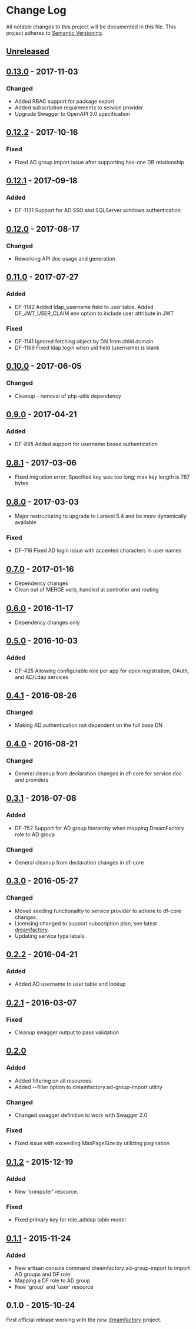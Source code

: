 # Change Log
All notable changes to this project will be documented in this file.
This project adheres to [Semantic Versioning](http://semver.org/).

## [Unreleased]

## [0.13.0] - 2017-11-03
### Changed
- Added RBAC support for package export
- Added subscription requirements to service provider
- Upgrade Swagger to OpenAPI 3.0 specification

## [0.12.2] - 2017-10-16
### Fixed
- Fixed AD group import issue after supporting has-one DB relationship

## [0.12.1] - 2017-09-18
### Added
- DF-1131 Support for AD SSO and SQLServer windows authentication

## [0.12.0] - 2017-08-17
### Changed
- Reworking API doc usage and generation

## [0.11.0] - 2017-07-27
### Added
- DF-1142 Added ldap_username field to user table. Added DF_JWT_USER_CLAIM env option to include user attribute in JWT
### Fixed
- DF-1141 Ignored fetching object by DN from child domain
- DF-1169 Fixed ldap login when uid field (username) is blank

## [0.10.0] - 2017-06-05
### Changed
- Cleanup - removal of php-utils dependency

## [0.9.0] - 2017-04-21
### Added
- DF-895 Added support for username based authentication

## [0.8.1] - 2017-03-06
- Fixed migration error: Specified key was too long; max key length is 767 bytes

## [0.8.0] - 2017-03-03
- Major restructuring to upgrade to Laravel 5.4 and be more dynamically available

### Fixed
- DF-716 Fixed AD login issue with accented characters in user names

## [0.7.0] - 2017-01-16
- Dependency changes
- Clean out of MERGE verb, handled at controller and routing

## [0.6.0] - 2016-11-17
- Dependency changes only

## [0.5.0] - 2016-10-03
### Added
- DF-425 Allowing configurable role per app for open registration, OAuth, and AD/Ldap services

## [0.4.1] - 2016-08-26
### Changed
- Making AD authentication not dependent on the full base DN

## [0.4.0] - 2016-08-21
### Changed
- General cleanup from declaration changes in df-core for service doc and providers

## [0.3.1] - 2016-07-08
### Added
- DF-752 Support for AD group hierarchy when mapping DreamFactory role to AD group

### Changed
- General cleanup from declaration changes in df-core

## [0.3.0] - 2016-05-27
### Changed
- Moved seeding functionality to service provider to adhere to df-core changes.
- Licensing changed to support subscription plan, see latest [dreamfactory](https://github.com/dreamfactorysoftware/dreamfactory).
- Updating service type labels.

## [0.2.2] - 2016-04-21
### Added
- Added AD username to user table and lookup

## [0.2.1] - 2016-03-07
### Fixed
- Cleanup swagger output to pass validation

## [0.2.0]
### Added
- Added filtering on all resources.
- Added --filter option to dreamfactory:ad-group-import utility

### Changed
- Changed swagger definition to work with Swagger 2.0

### Fixed
- Fixed issue with exceeding MaxPageSize by utilizing pagination

## [0.1.2] - 2015-12-19
### Added
- New 'computer' resource.

### Fixed
- Fixed primary key for role_adldap table model

## [0.1.1] - 2015-11-24
### Added
- New artisan console command dreamfactory:ad-group-import to import AD groups and DF role
- Mapping a DF role to AD group
- New 'group' and 'user' resource

## 0.1.0 - 2015-10-24
First official release working with the new [dreamfactory](https://github.com/dreamfactorysoftware/dreamfactory) project.

[Unreleased]: https://github.com/dreamfactorysoftware/df-adldap/compare/0.13.0...HEAD
[0.13.0]: https://github.com/dreamfactorysoftware/df-adldap/compare/0.12.2...0.13.0
[0.12.2]: https://github.com/dreamfactorysoftware/df-adldap/compare/0.12.1...0.12.2
[0.12.1]: https://github.com/dreamfactorysoftware/df-adldap/compare/0.12.0...0.12.1
[0.12.0]: https://github.com/dreamfactorysoftware/df-adldap/compare/0.11.0...0.12.0
[0.11.0]: https://github.com/dreamfactorysoftware/df-adldap/compare/0.10.0...0.11.0
[0.10.0]: https://github.com/dreamfactorysoftware/df-adldap/compare/0.9.0...0.10.0
[0.9.0]: https://github.com/dreamfactorysoftware/df-adldap/compare/0.8.1...0.9.0
[0.8.1]: https://github.com/dreamfactorysoftware/df-adldap/compare/0.8.0...0.8.1
[0.8.0]: https://github.com/dreamfactorysoftware/df-adldap/compare/0.7.0...0.8.0
[0.7.0]: https://github.com/dreamfactorysoftware/df-adldap/compare/0.6.0...0.7.0
[0.6.0]: https://github.com/dreamfactorysoftware/df-adldap/compare/0.5.0...0.6.0
[0.5.0]: https://github.com/dreamfactorysoftware/df-adldap/compare/0.4.1...0.5.0
[0.4.1]: https://github.com/dreamfactorysoftware/df-adldap/compare/0.4.0...0.4.1
[0.4.0]: https://github.com/dreamfactorysoftware/df-adldap/compare/0.3.1...0.4.0
[0.3.1]: https://github.com/dreamfactorysoftware/df-adldap/compare/0.3.0...0.3.1
[0.3.0]: https://github.com/dreamfactorysoftware/df-adldap/compare/0.2.2...0.3.0
[0.2.2]: https://github.com/dreamfactorysoftware/df-adldap/compare/0.2.1...0.2.2
[0.2.1]: https://github.com/dreamfactorysoftware/df-adldap/compare/0.2.0...0.2.1
[0.2.0]: https://github.com/dreamfactorysoftware/df-adldap/compare/0.1.2...0.2.0
[0.1.2]: https://github.com/dreamfactorysoftware/df-adldap/compare/0.1.1...0.1.2
[0.1.1]: https://github.com/dreamfactorysoftware/df-adldap/compare/0.1.0...0.1.1

